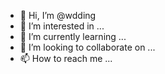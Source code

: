- 👋 Hi, I’m @wdding
- 👀 I’m interested in ...
- 🌱 I’m currently learning ...
- 💞️ I’m looking to collaborate on ...
- 📫 How to reach me ...

<!---
wdding/wdding is a ✨ special ✨ repository because its `README.md` (this file) appears on your GitHub profile.
You can click the Preview link to take a look at your changes.
--->
